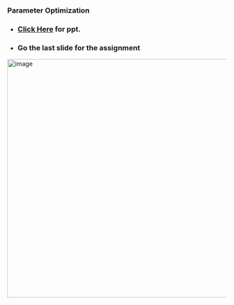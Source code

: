 ### Parameter Optimization

- ### **<a href="https://docs.google.com/presentation/d/e/2PACX-1vSOeguXJS_AfKpHdxS1aU91XQ6fN7ubknc80qwXzB1_XghMbnyuQ6Ftecd9vGKrow/pub?start=false&loop=false&delayms=60000"> Click Here</a> for ppt.**
- ### Go the last slide for the assignment

<img width="548" alt="image" src="https://github.com/user-attachments/assets/b1272cd9-4370-4fa0-89f0-a0121e39e58b" />


